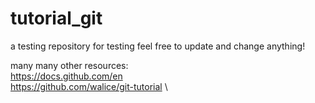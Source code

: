 # tutorial_git
a testing repository for testing
feel free to update and change anything!

many many other resources:\
https://docs.github.com/en \
https://github.com/walice/git-tutorial \
